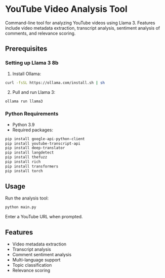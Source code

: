 # YouTube Video Analysis Tool

Command-line tool for analyzing YouTube videos using Llama 3. Features include video metadata extraction, transcript analysis, sentiment analysis of comments, and relevance scoring.

## Prerequisites

### Setting up Llama 3 8b
1. Install Ollama:
```bash
curl -fsSL https://ollama.com/install.sh | sh
```

2. Pull and run Llama 3:
```bash
ollama run llama3
```

### Python Requirements
- Python 3.9
- Required packages:
```bash
pip install google-api-python-client
pip install youtube-transcript-api
pip install deep-translator
pip install langdetect
pip install thefuzz
pip install rich
pip install transformers
pip install torch
```

## Usage
Run the analysis tool:
```bash
python main.py
```

Enter a YouTube URL when prompted.

## Features
- Video metadata extraction
- Transcript analysis
- Comment sentiment analysis
- Multi-language support
- Topic classification
- Relevance scoring
